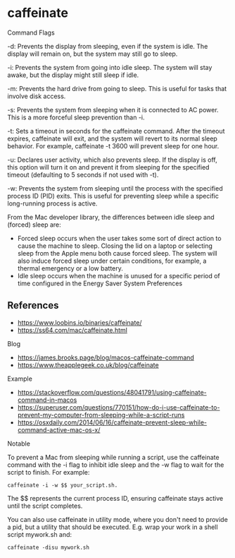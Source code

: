 # caffeinate

Command Flags

-d: Prevents the display from sleeping, even if the system is idle. The display will remain on, but the system may still go to sleep. 

-i: Prevents the system from going into idle sleep. The system will stay awake, but the display might still sleep if idle. 

-m: Prevents the hard drive from going to sleep. This is useful for tasks that involve disk access. 

-s: Prevents the system from sleeping when it is connected to AC power. This is a more forceful sleep prevention than -i. 

-t: <timeout> Sets a timeout in seconds for the caffeinate command. After the timeout expires, caffeinate will exit, and the system will revert to its normal sleep behavior. For example, caffeinate -t 3600 will prevent sleep for one hour. 

-u: Declares user activity, which also prevents sleep. If the display is off, this option will turn it on and prevent it from sleeping for the specified timeout (defaulting to 5 seconds if not used with -t). 

-w: <pid> Prevents the system from sleeping until the process with the specified process ID (PID) exits. This is useful for preventing sleep while a specific long-running process is active. 


From the Mac developer library, the differences between idle sleep and (forced) sleep are:
- Forced sleep occurs when the user takes some sort of direct action to cause the machine to sleep. Closing the lid on a laptop or selecting sleep from the Apple menu both cause forced sleep. The system will also induce forced sleep under certain conditions, for example, a thermal emergency or a low battery.
- Idle sleep occurs when the machine is unused for a specific period of time configured in the Energy Saver System Preferences


## References
- https://www.loobins.io/binaries/caffeinate/
- https://ss64.com/mac/caffeinate.html

Blog
- https://james.brooks.page/blog/macos-caffeinate-command
- https://www.theapplegeek.co.uk/blog/caffeinate

Example
- https://stackoverflow.com/questions/48041791/using-caffeinate-command-in-macos
- https://superuser.com/questions/770151/how-do-i-use-caffeinate-to-prevent-my-computer-from-sleeping-while-a-script-runs
- https://osxdaily.com/2014/06/16/caffeinate-prevent-sleep-while-command-active-mac-os-x/


Notable

To prevent a Mac from sleeping while running a script, use the caffeinate command with the -i flag to inhibit idle sleep and the -w flag to wait for the script to finish. 
For example: 
```
caffeinate -i -w $$ your_script.sh. 
```
The $$ represents the current process ID, ensuring caffeinate stays active until the script completes. 


You can also use caffeinate in utility mode, where you don't need to provide a pid, but a utility that should be executed. 
E.g. wrap your work in a shell script mywork.sh and:
```
caffeinate -disu mywork.sh
```

